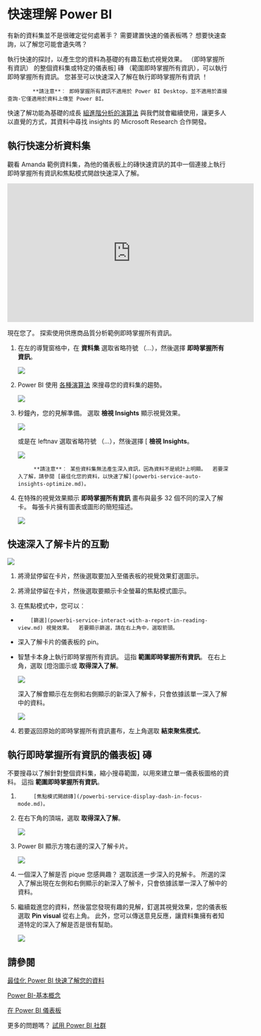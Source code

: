 <properties
   pageTitle="在 Power BI 中的即時掌握所有資訊"
   description="檢視即時掌握所有資訊與 Power BI 服務文件。"
   services="powerbi"
   documentationCenter=""
   authors="mihart"
   manager="mblythe"
   backup=""
   editor=""
   tags=""
   featuredVideoId="EOASjs5mj6s"
   qualityFocus="no"
   qualityDate=""/>

<tags
   ms.service="powerbi"
   ms.devlang="NA"
   ms.topic="article"
   ms.tgt_pltfrm="NA"
   ms.workload="powerbi"
   ms.date="10/09/2016"
   ms.author="mihart"/>


# 快速理解 Power BI

有新的資料集並不是很確定從何處著手？  需要建置快速的儀表板嗎？  想要快速查詢，以了解您可能會遺失嗎？

執行快速的探討，以產生您的資料為基礎的有趣互動式視覺效果。 （即時掌握所有資訊） 的整個資料集或特定的儀表板] 磚 （範圍即時掌握所有資訊），可以執行即時掌握所有資訊。 您甚至可以快速深入了解在執行即時掌握所有資訊 ！

>
            **請注意**︰ 即時掌握所有資訊不適用於 Power BI Desktop，並不適用於直接查詢-它僅適用於資料上傳至 Power BI。

快速了解功能為基礎的成長 [組進階分析的演算法](powerbi-service-auto-insights-types.md) 與我們就會繼續使用，讓更多人以直覺的方式，其資料中尋找 insights 的 Microsoft Research 合作開發。

## 執行快速分析資料集

觀看 Amanda 範例資料集，為他的儀表板上的磚快速資訊的其中一個連接上執行即時掌握所有資訊和焦點模式開啟快速深入了解。
<iframe width="560" height="315" src="https://www.youtube.com/embed/EOASjs5mj6s" frameborder="0" allowfullscreen></iframe>

現在您了。 探索使用供應商品質分析範例即時掌握所有資訊。

1. 在左的導覽窗格中，在 **資料集** 選取省略符號 （...），然後選擇 **即時掌握所有資訊**。

    ![](media/powerbi-service-auto-insights/PBI_AutoInsightsEllipsesl.png)

2. Power BI 使用 [各種演算法](powerbi-service-auto-insights-types.md) 來搜尋您的資料集的趨勢。

    ![](media/powerbi-service-auto-insights/PBI_AutoInsightsSearching.png)

3. 秒鐘內，您的見解準備。  選取 **檢視 Insights** 顯示視覺效果。

    ![](media/powerbi-service-auto-insights/PBI_AutoInsightSuccess.png)

    或是在 leftnav 選取省略符號 （...），然後選擇 [ **檢視 Insights**。

    ![](media/powerbi-service-auto-insights/PBI_AutoInsightsEllipsesView.png)

    >
            **請注意**︰ 某些資料集無法產生深入資訊，因為資料不是統計上明顯。  若要深入了解，請參閱 [最佳化您的資料，以快速了解](powerbi-service-auto-insights-optimize.md)。

4. 在特殊的視覺效果顯示 **即時掌握所有資訊** 畫布與最多 32 個不同的深入了解卡。 每張卡片擁有圖表或圖形的簡短描述。

    ![](media/powerbi-service-auto-insights/PBI_AutoInsightsMore.png)

## 快速深入了解卡片的互動

  ![](media/powerbi-service-auto-insights/PBI_hover.png)

1. 將滑鼠停留在卡片，然後選取要加入至儀表板的視覺效果釘選圖示。

2. 將滑鼠停留在卡片，然後選取要顯示卡全螢幕的焦點模式圖示。

3. 在焦點模式中，您可以︰
  - 
            [篩選](powerbi-service-interact-with-a-report-in-reading-view.md) 視覺效果。  若要顯示篩選，請在右上角中，選取箭頭。

  - 深入了解卡片的儀表板的 pin。

  - 智慧卡本身上執行即時掌握所有資訊。 這指 **範圍即時掌握所有資訊**。 在右上角，選取 [燈泡圖示或 **取得深入了解**。

    ![](media/powerbi-service-auto-insights/pbi-autoinsights-tile.png)

    深入了解會顯示在左側和右側顯示的新深入了解卡，只會依據該單一深入了解中的資料。

    ![](media/powerbi-service-auto-insights/power-bi-insights-on-insight.png)

4.  若要返回原始的即時掌握所有資訊畫布，左上角選取 **結束聚焦模式**。


## 執行即時掌握所有資訊的儀表板] 磚
不要搜尋以了解針對整個資料集，縮小搜尋範圍，以用來建立單一儀表板圖格的資料。 這指 **範圍即時掌握所有資訊**。

1. 
            [焦點模式開啟磚](/powerbi-service-display-dash-in-focus-mode.md)。
2. 在右下角的頂端，選取 **取得深入了解**。

    ![](media/powerbi-service-auto-insights/pbi-autoinsights-tile.png)

3. Power BI 顯示方塊右邊的深入了解卡片。

    ![](media/powerbi-service-auto-insights/pbi-insights-tile.png)

4. 一個深入了解是否 pique 您感興趣？ 選取該進一步深入的見解卡。 所選的深入了解出現在左側和右側顯示的新深入了解卡，只會依據該單一深入了解中的資料。

5. 繼續栽進您的資料，然後當您發現有趣的見解，釘選其視覺效果，您的儀表板選取 **Pin visual** 從右上角。 此外，您可以傳送意見反應，讓資料集擁有者知道特定的深入了解是否是很有幫助。

    ![](media/powerbi-service-auto-insights/useful.png)


## 請參閱

[最佳化 Power BI 快速了解您的資料](powerbi-service-auto-insights-optimize.md)

[Power BI-基本概念](powerbi-service-basic-concepts.md)

[在 Power BI 儀表板](powerbi-service-dashboards.md)

更多的問題嗎？ [試用 Power BI 社群](http://community.powerbi.com/)
